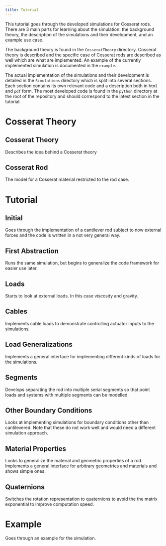 ```yaml
---
title: Tutorial
---
```


This tutorial goes through the developed simulations for Cosserat rods. There are 3 main parts for learning about the simulation: the background theory, the description of the simulations and their development, and an example use case.

The background theory is found in the `CosseratTheory` directory. Cosserat theory is described and the specific case of Cosserat rods are described as well which are what are implemented. An example of the currently implemented simulation is documented in the `example`.  

The actual implementation of the simulations and their development is detailed in the `Simulations` directory which is split into several sections. Each section contains its own relevant code and a description both in `html` and `pdf` form. The most developed code is found in the `python` directory at the root of the repository and should correspond to the latest section in the tutorial. 

# Cosserat Theory

## Cosserat Theory

Describes the idea behind a Cosserat theory

## Cosserat Rod

The model for a Cosserat material restricted to the rod case.

# Tutorial

## Initial

Goes through the implementation of a cantilever rod subject to now external forces and the code is written in a not very general way.

## First Abstraction

Runs the same simulation, but begins to generalize the code framework for easier use later.

## Loads

Starts to look at external loads. In this case viscosity and gravity.

## Cables

Implements cable loads to demonstrate controlling actuator inputs to the simulations.

## Load Generalizations

Implements a general interface for implementing different kinds of loads for the simulations.

## Segments

Develops separating the rod into multiple serial segments so that point loads and systems with multiple segments can be modelled.

## Other Boundary Conditions

Looks at implementing simulations for boundary conditions other than cantilevered. Note that these do not work well and would need a different simulation approach.

## Material Properties

Looks to generalize the material and geometric properties of a rod. Implements a general interface for arbitrary geometries and materials and shows simple ones.

## Quaternions

Switches the rotation representation to quaternions to avoid the the matrix exponential to improve computation speed.

# Example

Goes through an example for the simulation.